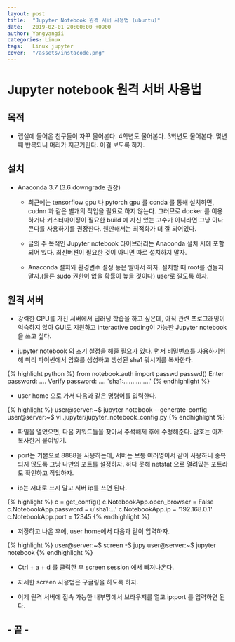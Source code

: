 ```yaml
---
layout: post
title:  "Jupyter Notebook 원격 서버 사용법 (ubuntu)"
date:   2019-02-01 20:00:00 +0900
author: Yangyangii
categories: Linux
tags:	Linux jupyter
cover:  "/assets/instacode.png"
---
```


# Jupyter notebook 원격 서버 사용법
## 목적
- 랩실에 들어온 친구들이 자꾸 물어본다. 4학년도 물어본다. 3학년도 물어본다. 몇년째 반복되니 머리가 지끈거린다. 이걸 보도록 하자.

## 설치

- Anaconda 3.7 (3.6 downgrade 권장)
    - 최근에는 tensorflow gpu 나 pytorch gpu 를 conda 를 통해 설치하면, cudnn 과 같은 별개의 작업을 필요로 하지 않는다. 그러므로 docker 를 이용하거나 커스터마이징이 필요한 build 에 자신 있는 고수가 아니라면 그냥 아나콘다를 사용하기를 권장한다. 웬만해서는 최적화가 더 잘 되어있다.

    - 글의 주 목적인 Jupyter notebook 라이브러리는 Anaconda 설치 시에 포함되어 있다. 최신버젼이 필요한 것이 아니면 따로 설치하지 말자.

    - Anaconda 설치와 환경변수 설정 등은 알아서 하자. 설치할 때 root를 건들지 말자.(물론 sudo 권한이 없을 확률이 높을 것이다) user로 깔도록 하자.

## 원격 서버

- 강력한 GPU를 가진 서버에서 딥러닝 학습을 하고 싶은데, 아직 관련 프로그래밍이 익숙하지 않아 GUI도 지원하고 interactive coding이 가능한 Jupyter notebook을 쓰고 싶다.

- jupyter notebook 의 초기 설정을 해줄 필요가 있다. 먼저 비밀번호를 사용하기위해 미리 파이썬에서 암호를 생성하고 생성된 sha1 뭐시기를 복사한다.

{% highlight python %}
from notebook.auth import passwd
passwd()
Enter password: ....
Verify password: ....
'sha1:...............'
{% endhighlight %}

- user home 으로 가서 다음과 같은 명령어를 입력한다.

{% highlight %}
user@server:~$ jupyter notebook --generate-config
user@server:~$ vi .jupyter/jupyter_notebook_config.py
{% endhighlight %}

- 파일을 열었으면, 다음 키워드들을 찾아서 주석해제 후에 수정해준다. 암호는 아까 복사한거 붙여넣기.

- port는 기본으로 8888을 사용하는데, 서버는 보통 여러명이서 같이 사용하니 중복되지 않도록 그냥 나만의 포트를 설정하자. 하다 못해 netstat 으로 열려있는 포트라도 확인하고 작업하자.

- ip는 저대로 쓰지 말고 서버 ip를 쓰면 된다.

{% highlight %}
c = get_config()
c.NotebookApp.open_browser = False
c.NotebookApp.password = u'sha1:...'
c.NotebookApp.ip = '192.168.0.1'
c.NotebookApp.port = 12345
{% endhighlight %}

- 저장하고 나온 후에, user home에서 다음과 같이 입력하자.

{% highlight %}
user@server:~$ screen -S jupy
user@server:~$ jupyter notebook
{% endhighlight %}

- Ctrl + a + d 를 클릭한 후 screen session 에서 빠져나온다.

- 자세한 screen 사용법은 구글링을 하도록 하자.

- 이제 원격 서버에 접속 가능한 내부망에서 브라우저를 열고 ip:port 를 입력하면 된다.

## \- 끝 \-